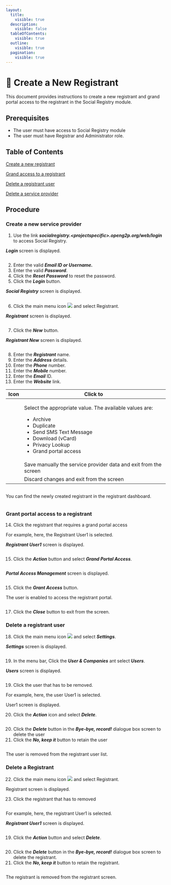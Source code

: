 ```yaml
---
layout:
  title:
    visible: true
  description:
    visible: false
  tableOfContents:
    visible: true
  outline:
    visible: true
  pagination:
    visible: true
---
```


# 📔 Create a New Registrant

This document provides instructions to create a new registrant and grand portal access to the registrant in the Social Registry module.

## Prerequisites

* The user must have access to Social Registry module
* The user must have Registrar and Administrator role.

## Table of Contents

[Create a new registrant](create-a-new-service-provider.md#create-a-new-service-provider)

[Grand access to a registrant](create-a-new-service-provider.md#grant-portal-access-to-a-service-provider)

[Delete a registrant user](create-a-new-service-provider.md#delete-a-service-provider-user)

[Delete a service provider](create-a-new-service-provider.md#delete-a-service-provider)

## Procedure

### Create a new service provider

1. Use the link _**socialregistry.\<projectspecific>.openg2p.org/web/login**_ to access Social Registry.

_**Login**_ screen is displayed.

<figure><img src="../../../../.gitbook/assets/login-screen-sr.png" alt=""><figcaption></figcaption></figure>

2. Enter the valid _**Email ID or Username.**_
3. Enter the valid _**Password**_.
4. Click the _**Reset Password**_ to reset the password.
5. Click the _**Login**_ button.

_**Social Registry**_ screen is displayed.

<figure><img src="../../../../.gitbook/assets/social-registry-screen.png" alt=""><figcaption></figcaption></figure>

6. Click the main menu icon ![](../../../../.gitbook/assets/main-menu.png) and select Registrant.

_**Registrant**_ screen is displayed.

<figure><img src="../../../../.gitbook/assets/service-provider-screen.png" alt=""><figcaption></figcaption></figure>

7. Click the _**New**_ button.

_**Registrant New**_ screen is displayed.

<figure><img src="../../../../.gitbook/assets/service-provider-new.png" alt=""><figcaption></figcaption></figure>

8. Enter the _**Registrant**_ name.
9. Enter the _**Address**_ details.
10. Enter the _**Phone**_ number.
11. Enter the _**Mobile**_ number.
12. Enter the _**Email**_ ID.
13. Enter the _**Website**_ link.

| Icon                                                                                         | Click to                                                                                                                                                                                                             |
| -------------------------------------------------------------------------------------------- | -------------------------------------------------------------------------------------------------------------------------------------------------------------------------------------------------------------------- |
| <img src="../../../../.gitbook/assets/Actions.png" alt="" data-size="original">              | <p>Select the appropriate value. The available values are: </p><ul><li>Archive</li><li>Duplicate</li><li>Send SMS Text Message</li><li>Download (vCard)</li><li>Privacy Lookup</li><li>Grand portal access</li></ul> |
| <img src="../../../../.gitbook/assets/icon-save-manually.png" alt="" data-size="original">   | Save manually the service provider data and exit from the screen                                                                                                                                                     |
| <img src="../../../../.gitbook/assets/discard-changes-icon.png" alt="" data-size="original"> | Discard changes and exit from the screen                                                                                                                                                                             |

<figure><img src="../../../../.gitbook/assets/service-provider-data.png" alt=""><figcaption></figcaption></figure>

You can find the newly created registrant in the registrant dashboard.

<figure><img src="../../../../.gitbook/assets/service-provider-list.png" alt=""><figcaption></figcaption></figure>

### Grant portal access to a registrant

14. Click the registrant that requires a grand portal access

For example, here, the Registrant User1 is selected.

_**Registrant User1**_ screen is displayed.

<figure><img src="../../../../.gitbook/assets/service-provider-new-user.png" alt=""><figcaption></figcaption></figure>

15. Click the _**Action**_ button and select _**Grand Portal Access**_.

<figure><img src="../../../../.gitbook/assets/action-grand-portal-access.png" alt=""><figcaption></figcaption></figure>

_**Portal Access Management**_ screen is displayed.

<figure><img src="../../../../.gitbook/assets/portal-access-mngt-sr.png" alt=""><figcaption></figcaption></figure>

15. Click the _**Grant Access**_ button.

The user is enabled to access the registrant portal.

<figure><img src="../../../../.gitbook/assets/grand-access-enabled.png" alt=""><figcaption></figcaption></figure>

17. Click the _**Close**_ button to exit from the screen.

### Delete a registrant user

18. Click the main menu icon ![](../../../../.gitbook/assets/main-menu.png) and select _**Settings**_.

_**Settings**_ screen is displayed.

<figure><img src="../../../../.gitbook/assets/settings-screen-sr.png" alt=""><figcaption></figcaption></figure>

19. In the menu bar, Click the _**User & Companies**_ ant select _**Users**_.

_**Users**_ screen is displayed.

<figure><img src="../../../../.gitbook/assets/user-screen-sr.png" alt=""><figcaption></figcaption></figure>

19. Click the user that has to be removed.

For example, here, the user User1 is selected.

User1 screen is displayed.

20. &#x20;Click the _**Action**_ icon and select _**Delete**_.

<figure><img src="../../../../.gitbook/assets/settings-actions-delete.png" alt=""><figcaption></figcaption></figure>

20. &#x20;Click the _**Delete**_ button in the _**Bye-bye, record!**_ dialogue box screen to delete the user
21. Click the _**No, keep it**_ button to retain the user

<figure><img src="../../../../.gitbook/assets/confirm-delete-sp.png" alt=""><figcaption></figcaption></figure>

The user is removed from the registrant user list.

### Delete a Registrant

22. Click the main menu icon ![](../../../../.gitbook/assets/main-menu.png) and select Registrant.

Registrant screen is displayed.

23. Click the registrant that has to removed&#x20;

<figure><img src="../../../../.gitbook/assets/service-provider-list.png" alt=""><figcaption></figcaption></figure>

For example, here, the registrant User1 is selected.

_**Registrant User1**_ screen is displayed.

<figure><img src="../../../../.gitbook/assets/service-provider-new-user.png" alt=""><figcaption></figcaption></figure>

19. Click the _**Action**_ button and select _**Delete**_.

<figure><img src="../../../../.gitbook/assets/delete-service-provider.png" alt=""><figcaption></figcaption></figure>

20. &#x20;Click the _**Delete**_ button in the _**Bye-bye, record!**_ dialogue box screen to delete the registrant.
21. Click the _**No, keep it**_ button to retain the registrant.

<figure><img src="../../../../.gitbook/assets/confirm-delete-sp.png" alt=""><figcaption></figcaption></figure>

The registrant is removed from the registrant screen.

<figure><img src="../../../../.gitbook/assets/service-provider-screen.png" alt=""><figcaption></figcaption></figure>
